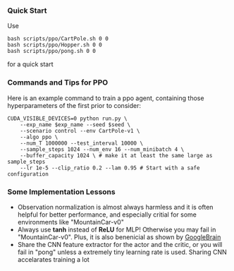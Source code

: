### Quick Start

Use
```
bash scripts/ppo/CartPole.sh 0 0
bash scripts/ppo/Hopper.sh 0 0
bash scripts/ppo/pong.sh 0 0
```
for a quick start




### Commands and Tips for PPO

Here is an example command to train a ppo agent, containing those hyperparameters of the first prior to consider:

```
CUDA_VISIBLE_DEVICES=0 python run.py \
    --exp_name $exp_name --seed $seed \
    --scenario control --env CartPole-v1 \
    --algo ppo \
    --num_T 1000000 --test_interval 10000 \
    --sample_steps 1024 --num_env 16 --num_minibatch 4 \
    --buffer_capacity 1024 \ # make it at least the same large as sample_steps
    --lr 1e-5 --clip_ratio 0.2 --lam 0.95 # Start with a safe configuration
```




### Some Implementation Lessons

- Observation normalization is almost always harmless and it is often helpful for better performance, and especially critial for some environments like "MountainCar-v0"
- Always use **tanh** instead of **ReLU** for MLP! Otherwise you may fail in "MountainCar-v0". Plus, it is also benenicial as shown by [GoogleBrain](https://arxiv.org/abs/2006.05990)
- Share the CNN feature extractor for the actor and the critic, or you will fail in "pong" unless a extremely tiny learning rate is used. Sharing CNN accelarates training a lot
